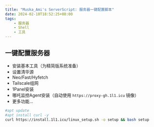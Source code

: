 ```yaml
---
title: "Muska_Ami's ServerScript: 服务器一键配置脚本"
date: 2024-02-10T18:52:25+08:00
tags:
    - 服务器
    - Shell
    - 工具
---
```

## 一键配置服务器

- 安装基本工具（为精简版系统准备）
- 设置清华源
- Neo/Fast/Hyfetch
- Tailscale组网
- 1Panel安装
- 哪吒监控Agent安装（自动使用 `https://proxy-gh.1l1.icu` 镜像）
- 更多功能...

```sh
#apt update
#apt install curl -y
curl https://install.1l1.icu/linux_setup.sh -o setup && bash setup
```
